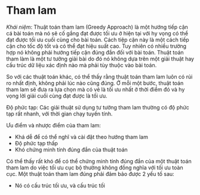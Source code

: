 # Tham lam
 _Khái niệm_: Thuật toán tham lam (Greedy Approach) là một hướng tiếp cận cá bài toán mà nó sẽ cố gắng đạt được tối ưu ở hiện tại với hy vọng có thể đạt được tối ưu cuối cùng cho bài toán. Cách tiệp cận này là một cách tiếp cận cho tốc độ tốt và có thể đạt hiệu suất cao. Tuy nhiên có nhiều trường hợp nó không phải hướng tiếp cận đúng đắn đối với bài toán. Thuật toán tham làm là một tư tưởng giải bài do đó nó không dựa trên một giải thuật hay cấu trúc dữ liệu xác định nào mà phải tùy thuộc vào bài toán.

So với các thuật toán khác, có thể thấy rằng thuật toán tham lam luôn có rủi ro nhất định, không phải lúc nào cũng đúng. Ở mỗi một bước, thuật toán tham lam sẽ đưa ra lựa chọn mà có vẻ là tối ưu nhất ở thời điểm đó và hy vọng lời giải cuối cùng đạt được là tối ưu. 

Độ phức tạp: Các giải thuật sử dụng tư tưởng tham lam thường có độ phức tạp rất nhanh, với thời gian chạy tuyến tính.

Ưu điểm và nhược điểm của tham lam:
- Khá dễ để có thể nghĩ và cài đặt theo hướng tham lam
- Độ phức tạp thấp
- Khó chứng minh tính đúng đắn của thuật toán

Có thể thấy rất khó để có thể chứng minh tính đúng đắn của một thuật toán tham lam do việc tối ưu cục bộ thường không đồng nghĩa với tối ưu toàn cục. Một thuật toán tham lam đúng phải đảm bảo được 2 yếu tố sau:
- Nó có cấu trúc tối ưu, và cấu trúc tối 
